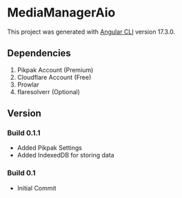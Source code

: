 # MediaManagerAio

This project was generated with [Angular CLI](https://github.com/angular/angular-cli) version 17.3.0.

## Dependencies

1. Pikpak Account (Premium)
2. Cloudflare Account (Free)
3. Prowlar
4. flaresolverr (Optional) 

## Version
### Build 0.1.1
- Added Pikpak Settings
- Added IndexedDB for storing data

### Build 0.1
- Initial Commit
